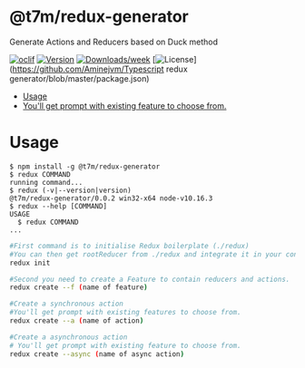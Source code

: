 @t7m/redux-generator
====================

Generate Actions and Reducers based on Duck method

[![oclif](https://img.shields.io/badge/cli-oclif-brightgreen.svg)](https://oclif.io)
[![Version](https://img.shields.io/npm/v/@t7m/redux-generator.svg)](https://npmjs.org/package/@t7m/redux-generator)
[![Downloads/week](https://img.shields.io/npm/dw/@t7m/redux-generator.svg)](https://npmjs.org/package/@t7m/redux-generator)
[![License](https://img.shields.io/npm/l/@t7m/redux-generator.svg)](https://github.com/Aminejvm/Typescript redux generator/blob/master/package.json)

<!-- toc -->
* [Usage](#usage)
* [You'll get prompt with existing feature to choose from.](#youll-get-prompt-with-existing-feature-to-choose-from)
<!-- tocstop -->
# Usage
<!-- usage -->
```sh-session
$ npm install -g @t7m/redux-generator
$ redux COMMAND
running command...
$ redux (-v|--version|version)
@t7m/redux-generator/0.0.2 win32-x64 node-v10.16.3
$ redux --help [COMMAND]
USAGE
  $ redux COMMAND
...
```
<!-- usagestop -->
```bash
#First command is to initialise Redux boilerplate (./redux)
#You can then get rootReducer from ./redux and integrate it in your config
redux init

#Second you need to create a Feature to contain reducers and actions.
redux create --f (name of feature)

#Create a synchronous action
#You'll get prompt with existing features to choose from. 
redux create --a (name of action)

#Create a asynchronous action
# You'll get prompt with existing feature to choose from.
redux create --async (name of async action)
```
